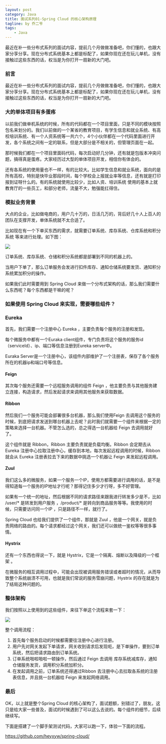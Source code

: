 ```yaml
---
layout: post
category: Java
title: 面试系列01-Spring Cloud 的核心架构原理
tagline: by 乔二爷
tags:
    - Java
---
```


最近在补一些分布式系列的面试内容，提前几个月做做准备吧，你们懂的，也跟大家分享分享。现在分布式系统基本上都是标配了，如果你现在还在玩儿单机，没有接触过这些东西的话，权当是为你打开一扇新的大门吧。
<!--more-->

### 前言

最近在补一些分布式系列的面试内容，提前几个月做做准备吧，你们懂的，也跟大家分享分享。现在分布式系统基本上都是标配了，如果你现在还在玩儿单机，没有接触过这些东西的话，权当是为你打开一扇新的大门吧。

### 大的单体项目有多蛋疼
以前我们做单机系统的时候，所有的代码都在一个项目里面，只是不同的模块按照包名来划分的。我们以前做的一个某省的教育项目，有学生信息和就业系统、有高校培训系统、有一个人资系统等一共六个，4个小伙伴都在一个代码里面进行开发，各个系统之间有一定的联系，但是大部分是不相关的，但管理页面在一起。

那时候我们都在一个项目里面码代码，每次启动好几分钟，还有就是包版本冲突问题，搞得真是蛋疼。大家经历过大型的单体项目开发，相信你有体会的。

还有各系统的使用量也不一样，有的比较大。比如学生信息和就业系统，面向的是所有高校，特别是快毕业那段时间，每个学校会上报就业率等信息，还有就是打印报到证呀什么的。有的系统就使用比较少，比如人资、培训系统 使用的基本上就教育厅的一些员工，和部分老师，流量不大，勉强能扛得住。


### 模拟业务背景

大点的企业，比如做电商的，用户几十万的，日活几万的，背后好几十人上百人的团队在支撑开发，单体系统就不太合适了。

比如现在有一个下单买东西的需求，就需要订单系统、库存系统、仓库系统和积分系统 等来进行处理。如下图：

![](http://www.justdojava.com/assets/images/2019/java/image_qry/20190810-springcloud/1.png)

订单系统、库存系统、仓储和积分系统都是部署到不同的机器上的。

当用户下单了，那么订单服务会发进行扣件库存、通知仓储系统要发货、通知积分系统累加积分的操作。

如果我们此时需要用到 Spring Cloud 来做一个分布式架构的话，那么我们需要什么东西呢？每个东西都是干嘛的呢？


### 如果使用 Spring Cloud 来实现，需要哪些组件？


### Eureka
首先，我们需要一个注册中心 Eureka ，主要负责每个服务的注册和发现。

每个微服务中都有一个Euraka client组件，专门负责将这个服务的服务id（serviceId）、ip、端口等信息注册到Eureka server中。

Euraka Server是一个注册中心，该组件内部维护了一个注册表，保存了各个服务所在的机器ip和端口号等信息。


#### Feign

其次每个服务还需要一个远程服务调用的组件 Feign ，他主要负责与其他服务建立连接，构造请求，然后发起请求来调用其他服务来获取数据。

#### Ribbon

然后我们一个服务可能会部署很多台机器，那么我们使用Feign 去调用这个服务的时候，到底把请求发送到哪台机器上去呢？此时我们就需要一个组件来根据一定的策略来选择一台机器。不管怎么选的，总之得选一台机器给 Feign 去调用就好了。

这个组件就是 Ribbon，Ribbon 主要负责就是负载均衡。Ribbon 会定期去从Eureka 注册中心拉取注册中心，缓存到本地，每次发起远程调用的时候，Ribbon 就会从 Eureka 注册表拉去下来的数据中挑选一个机器让 Feign 来发起远程调用。

#### Zuul

我们这么多的微服务，如果一个服务一个IP，使用方都需要进行调用的话，是不是得知道每一个服务的IP地址才行呢？那得记住多少才行呀，多不好管理。

如果有一个统一的地址，然后根据不同的请求路径来跟我进行转发多少是不，比如 /user/* 是转发到用户服务 ，/product/* 是转向到商品服务等等。我使用的时候，只需要访问同一个IP ，只是路径不一样，就行了。

Spring Cloud 也给我们提供了一个组件，那就是 Zuul ，他是一个网关，就是负责网络的路由的。每个请求都经过这个网关，我们还可以做统一鉴权等等很多事情。

#### Hystrix

还有一个东西也得说一下，就是 Hystrix，它是一个隔离、熔断以及降级的一个框架 。

在微服务的相互调用过程中，可能会出现被调用服务错误或者超时的情况，从而导致整个系统崩溃不可用，也就是我们常说的服务雪崩问题，Hystrix 的存在就是为了结局这种问题的。


### 整体架构

我们按照以上使用到的这些组件，来往下单这个流程来套一下：

![](http://www.justdojava.com/assets/images/2019/java/image_qry/20190810-springcloud/2.png)

整个调用流程：

1. 首先每个服务启动的时候都需要往注册中心进行注册。
2. 用户先对网关发起下单请求，网关收到请求后发现呃，是下单操作，要到订单系统，然后把请求路由到订单系统。
3. 订单系统啪啦啪啦一顿操作，然后通过 Feign 去调用 库存系统减库存，通知仓储服务发货，调用积分系统加积分。
4. 在发起调用之前，订单系统还得通过Ribbon 去注册中心去拉取各系统的注册表信息，并且挑一台机器给 Feign 来发起网络调用。

### 最后

OK，以上就是整个Spring Cloud 的核心架构了，面试题额，别错过了，朋友。这只是给大家一些普及，面试的时候遇到了可以这么去说的。每个组件的细节，后续继续写。

下面是搭建了一个脚手架测试代码，大家可以跑一下，体验一下面的流程。

https://github.com/heyxyw/spring-cloud/
